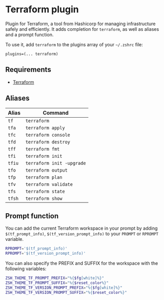 # Terraform plugin

Plugin for Terraform, a tool from Hashicorp for managing infrastructure safely and efficiently. It adds
completion for `terraform`, as well as aliases and a prompt function.

To use it, add `terraform` to the plugins array of your `~/.zshrc` file:

```shell
plugins=(... terraform)
```

## Requirements

- [Terraform](https://terraform.io/)

## Aliases

| Alias  | Command                  |
| ------ | ------------------------- |
| `tf`   | `terraform`               |
| `tfa`  | `terraform apply`         |
| `tfc`  | `terraform console`       |
| `tfd`  | `terraform destroy`       |
| `tff`  | `terraform fmt`           |
| `tfi`  | `terraform init`          |
| `tfiu` | `terraform init -upgrade` |
| `tfo`  | `terraform output`        |
| `tfp`  | `terraform plan`          |
| `tfv`  | `terraform validate`      |
| `tfs`  | `terraform state`         |
| `tfsh` | `terraform show`          |


## Prompt function

You can add the current Terraform workspace in your prompt by adding `$(tf_prompt_info)`,
`$(tf_version_prompt_info)` to your `PROMPT` or `RPROMPT` variable.

```sh
RPROMPT='$(tf_prompt_info)'
RPROMPT='$(tf_version_prompt_info)'
```

You can also specify the PREFIX and SUFFIX for the workspace with the following variables:

```sh
ZSH_THEME_TF_PROMPT_PREFIX="%{$fg[white]%}"
ZSH_THEME_TF_PROMPT_SUFFIX="%{$reset_color%}"
ZSH_THEME_TF_VERSION_PROMPT_PREFIX="%{$fg[white]%}"
ZSH_THEME_TF_VERSION_PROMPT_SUFFIX="%{$reset_color%}"
```
